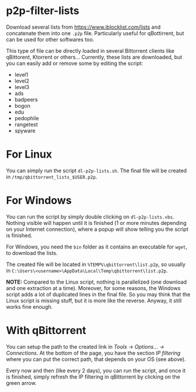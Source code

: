p2p-filter-lists
================

Download several lists from https://www.iblocklist.com/lists and concatenate them into one `.p2p` file. Particularly useful for qBottirrent, but can be used for other softwares too.

This type of file can be directly loaded in several Bittorrent clients like qBittorent, Ktorrent or others... Currently, these lists are downloaded, but you can easily add or remove some by editing the script:

- level1
- level2
- level3
- ads
- badpeers
- bogon
- edu
- pedophile
- rangetest
- spyware

For Linux
=========

You can simply run the script `dl-p2p-lists.sh`. The final file will be created in `/tmp/qbittorrent_lists_$USER.p2p`.

For Windows
===========

You can run the script by simply double clicking on `dl-p2p-lists.vbs`. Nothing visible will happen until it is finished (1 or more minutes depending on your Internet connection), where a popup will show telling you the script is finished.

For Windows, you need the `bin` folder as it contains an executable for `wget`, to download the lists.

The created file will be located in `%TEMP%\qbittorrent\list.p2p`, so usually in `C:\Users\<username>\AppData\Local\Temp\qbittorrent\list.p2p`.

**NOTE:** Compared to the Linux script, nothing is parallelized (one download and one extraction at a time). Moreover, for some reasons, the Windows script adds a lot of duplicated lines in the final file. So you may think that the Linux script is missing stuff, but it is more like the reverse. Anyway, it still works fine enough.

With qBittorrent
================

You can setup the path to the created link in *Tools -> Options... -> Connections*. At the bottom of the page, you have the section *IP filtering* where you can put the correct path, that depends on your OS (see above).

Every now and then (like every 2 days), you can run the script, and once it is finished, simply refresh the IP filtering in qBittorrent by clicking on the green arrow.
